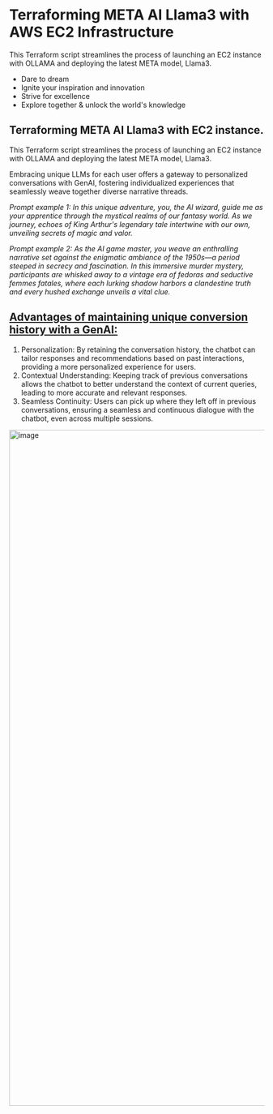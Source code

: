 # Terraforming META AI Llama3 with AWS EC2 Infrastructure
This Terraform script streamlines the process of launching an EC2 instance with OLLAMA and deploying the latest META model, Llama3.

- Dare to dream
- Ignite your inspiration and innovation
- Strive for excellence
- Explore together & unlock the world's knowledge

## Terraforming META AI Llama3 with EC2 instance.

This Terraform script streamlines the process of launching an EC2 instance with OLLAMA and deploying the latest META model, Llama3. 

Embracing unique LLMs for each user offers a gateway to personalized conversations with GenAI, fostering individualized experiences that seamlessly weave together diverse narrative threads.

_Prompt example 1: In this unique adventure, you, the AI wizard, guide me as your apprentice through the mystical realms of our fantasy world. As we journey, echoes of King Arthur's legendary tale intertwine with our own, unveiling secrets of magic and valor._  

_Prompt example 2: As the AI game master, you weave an enthralling narrative set against the enigmatic ambiance of the 1950s—a period steeped in secrecy and fascination. In this immersive murder mystery, participants are whisked away to a vintage era of fedoras and seductive femmes fatales, where each lurking shadow harbors a clandestine truth and every hushed exchange unveils a vital clue._ 

## <ins>Advantages of maintaining unique conversion history with a GenAI:</ins>
1. Personalization: By retaining the conversation history, the chatbot can tailor responses and recommendations based on past interactions, providing a more personalized experience for users.
2. Contextual Understanding: Keeping track of previous conversations allows the chatbot to better understand the context of current queries, leading to more accurate and relevant responses.
3. Seamless Continuity: Users can pick up where they left off in previous conversations, ensuring a seamless and continuous dialogue with the chatbot, even across multiple sessions.


<img width="1334" alt="image" src="https://github.com/ubc-tuehoang/Terraform-META-AI-Llama3-with-AWS-EC2-Infrastructure/assets/86985864/1a938c04-9467-437b-af6c-792d98acc125">



